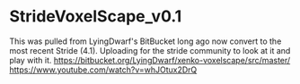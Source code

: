 # StrideVoxelScape_v0.1
 This was pulled from LyingDwarf's BitBucket long ago now convert to the most recent Stride (4.1). Uploading for the stride community to look at it and play with it. https://bitbucket.org/LyingDwarf/xenko-voxelscape/src/master/  https://www.youtube.com/watch?v=whJOtux2DrQ
